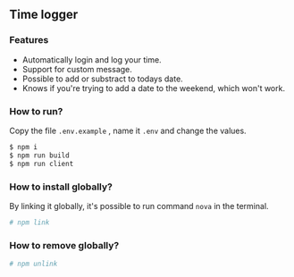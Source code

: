 ## Time logger

### Features

* Automatically login and log your time.
* Support for custom message.
* Possible to add or substract to todays date.
* Knows if you're trying to add a date to the weekend, which won't work.

### How to run?

Copy the file `.env.example` , name it `.env` and change the values.

``` sh
$ npm i
$ npm run build
$ npm run client
```

### How to install globally?

By linking it globally, it's possible to run command `nova` in the terminal.

``` sh
# npm link
```

### How to remove globally?

``` sh
# npm unlink
```
